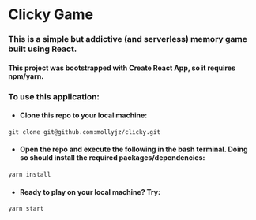 # Clicky Game

### This is a simple but addictive (and serverless) memory game built using React.

#### This project was bootstrapped with Create React App, so it requires npm/yarn.

### To use this application:

* #### Clone this repo to your local machine:
```
git clone git@github.com:mollyjz/clicky.git
```

* #### Open the repo and execute the following in the bash terminal. Doing so should install the required packages/dependencies:
```
yarn install
```

* #### Ready to play on your local machine? Try:
```
yarn start
```